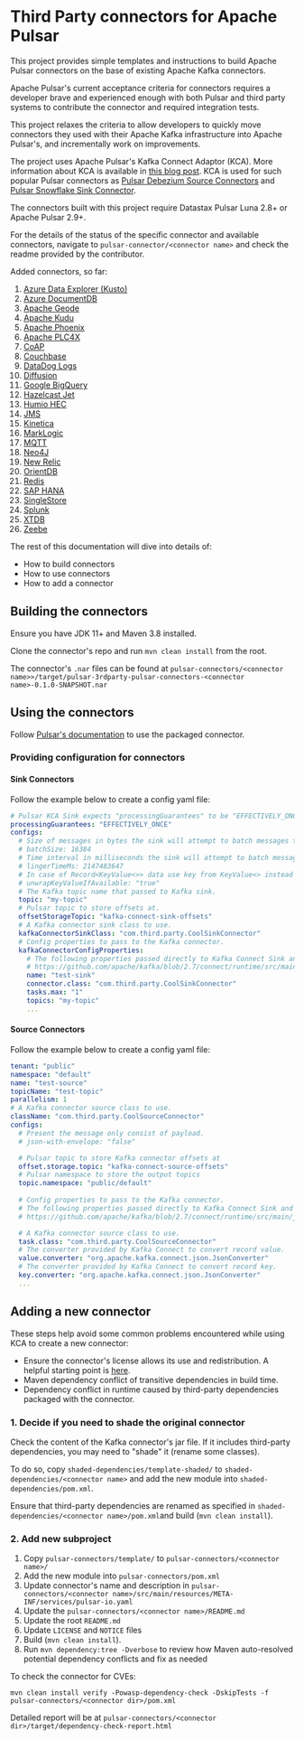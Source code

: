 # Third Party connectors for Apache Pulsar

This project provides simple templates and instructions to build Apache Pulsar connectors on the base of 
existing Apache Kafka connectors. 

Apache Pulsar's current acceptance criteria for connectors requires a developer brave and experienced enough 
with both Pulsar and third party systems to contribute the connector and required integration tests.

This project relaxes the criteria to allow developers to quickly move connectors
they used with their Apache Kafka infrastructure into Apache Pulsar's, and incrementally work on improvements.

The project uses Apache Pulsar's Kafka Connect Adaptor (KCA). More information about KCA is available in 
[this blog post](https://www.datastax.com/blog/simplify-migrating-kafka-to-pulsar-kafka-connect-support).
KCA is used for such popular Pulsar connectors as 
[Pulsar Debezium Source Connectors](https://github.com/apache/pulsar/tree/master/pulsar-io/debezium) and
[Pulsar Snowflake Sink Connector](https://github.com/datastax/snowflake-connector).

The connectors built with this project require Datastax Pulsar Luna 2.8+ or Apache Pulsar 2.9+. 

For the details of the status of the specific connector and available connectors, navigate to 
`pulsar-connector/<connector name>` and check the readme provided by the contributor.

Added connectors, so far:

1. [Azure Data Explorer (Kusto)](pulsar-connectors/azure-kusto)
2. [Azure DocumentDB](pulsar-connectors/azure-documentdb)
3. [Apache Geode](pulsar-connectors/geode)
4. [Apache Kudu](pulsar-connectors/kudu)
5. [Apache Phoenix](pulsar-connectors/phoenix)
6. [Apache PLC4X](pulsar-connectors/plc4x)
7. [CoAP](pulsar-connectors/coap)
8. [Couchbase](pulsar-connectors/couchbase)
9. [DataDog Logs](pulsar-connectors/datadog)
10. [Diffusion](pulsar-connectors/diffusion)
11. [Google BigQuery](pulsar-connectors/bigquery)
12. [Hazelcast Jet](pulsar-connectors/hazelcast)
13. [Humio HEC](pulsar-connectors/humio)
14. [JMS](pulsar-connectors/jms)
15. [Kinetica](pulsar-connectors/kinetica)
16. [MarkLogic](pulsar-connectors/marklogic)
17. [MQTT](pulsar-connectors/mqtt)
18. [Neo4J](pulsar-connectors/neo4j)
19. [New Relic](pulsar-connectors/newrelic)
20. [OrientDB](pulsar-connectors/orientdb)
21. [Redis](pulsar-connectors/redis)
22. [SAP HANA](pulsar-connectors/sap-hana)
23. [SingleStore](pulsar-connectors/singlestore)
24. [Splunk](pulsar-connectors/splunk)
25. [XTDB](pulsar-connectors/xtdb)
26. [Zeebe](pulsar-connectors/zeebe)
<!--- add new connector modules here --->

The rest of this documentation will dive into details of:

* How to build connectors
* How to use connectors
* How to add a connector

## Building the connectors

Ensure you have JDK 11+ and Maven 3.8 installed.

Clone the connector's repo and run `mvn clean install` from the root. 

The connector's `.nar` files can be found at `pulsar-connectors/<connector name>>/target/pulsar-3rdparty-pulsar-connectors-<connector name>-0.1.0-SNAPSHOT.nar`

## Using the connectors

Follow [Pulsar's documentation](https://pulsar.apache.org/docs/en/io-use/) to use the packaged connector.

### Providing configuration for connectors

#### Sink Connectors

Follow the example below to create a config yaml file: 

```yaml
# Pulsar KCA Sink expects "processingGuarantees" to be "EFFECTIVELY_ONCE"`
processingGuarantees: "EFFECTIVELY_ONCE"
configs:
  # Size of messages in bytes the sink will attempt to batch messages together before flush.
  # batchSize: 16384
  # Time interval in milliseconds the sink will attempt to batch messages together before flush.
  # lingerTimeMs: 2147483647
  # In case of Record<KeyValue<>> data use key from KeyValue<> instead of one from Record.
  # unwrapKeyValueIfAvailable: "true"
  # The Kafka topic name that passed to Kafka sink.
  topic: "my-topic"
  # Pulsar topic to store offsets at.
  offsetStorageTopic: "kafka-connect-sink-offsets"
  # A Kafka connector sink class to use.
  kafkaConnectorSinkClass: "com.third.party.CoolSinkConnector"
  # Config properties to pass to the Kafka connector.
  kafkaConnectorConfigProperties:
    # The following properties passed directly to Kafka Connect Sink and defined by it or by
    # https://github.com/apache/kafka/blob/2.7/connect/runtime/src/main/java/org/apache/kafka/connect/runtime/ConnectorConfig.java
    name: "test-sink"
    connector.class: "com.third.party.CoolSinkConnector"
    tasks.max: "1"
    topics: "my-topic"
    ...
```

#### Source Connectors

Follow the example below to create a config yaml file:

```yaml
tenant: "public"
namespace: "default"
name: "test-source"
topicName: "test-topic"
parallelism: 1
# A Kafka connector source class to use.
className: "com.third.party.CoolSourceConnector"
configs:
  # Present the message only consist of payload.
  # json-with-envelope: "false"

  # Pulsar topic to store Kafka connector offsets at
  offset.storage.topic: "kafka-connect-source-offsets"
  # Pulsar namespace to store the output topics
  topic.namespace: "public/default"
  
  # Config properties to pass to the Kafka connector.
  # The following properties passed directly to Kafka Connect Sink and defined by it or by
  # https://github.com/apache/kafka/blob/2.7/connect/runtime/src/main/java/org/apache/kafka/connect/runtime/ConnectorConfig.java

  # A Kafka connector source class to use.
  task.class: "com.third.party.CoolSourceConnector"
  # The converter provided by Kafka Connect to convert record value.
  value.converter: "org.apache.kafka.connect.json.JsonConverter"
  # The converter provided by Kafka Connect to convert record key.
  key.converter: "org.apache.kafka.connect.json.JsonConverter"
  ...
```

## Adding a new connector

These steps help avoid some common problems encountered while using KCA to create a new connector:

* Ensure the connector's license allows its use and redistribution. A helpful starting point is [here](https://www.apache.org/legal/resolved.html).  
* Maven dependency conflict of transitive dependencies in build time.
* Dependency conflict in runtime caused by third-party dependencies packaged with the connector.

### 1. Decide if you need to shade the original connector

Check the content of the Kafka connector's jar file. If it includes third-party dependencies, 
you may need to "shade" it (rename some classes).

To do so, copy `shaded-dependencies/template-shaded/` to `shaded-dependencies/<connector name>` 
and add the new module into `shaded-dependencies/pom.xml`.

Ensure that third-party dependencies are renamed as specified 
in `shaded-dependencies/<connector name>/pom.xml`and build (`mvn clean install`).

### 2. Add new subproject

1. Copy `pulsar-connectors/template/` to `pulsar-connectors/<connector name>/`
2. Add the new module into `pulsar-connectors/pom.xml`
3. Update connector's name and description in `pulsar-connectors/<connector name>/src/main/resources/META-INF/services/pulsar-io.yaml`
4. Update the `pulsar-connectors/<connector name>/README.md`
5. Update the root `README.md`
6. Update `LICENSE` and `NOTICE` files
7. Build (`mvn clean install`). 
8. Run `mvn dependency:tree -Dverbose` to review how Maven auto-resolved potential dependency conflicts and fix as needed

To check the connector for CVEs:
```shell
mvn clean install verify -Powasp-dependency-check -DskipTests -f pulsar-connectors/<connector dir>/pom.xml
```
Detailed report will be at `pulsar-connectors/<connector dir>/target/dependency-check-report.html`
